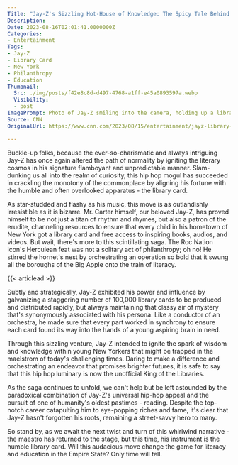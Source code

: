 ```yaml
---
Title: "Jay-Z's Sizzling Hot-House of Knowledge: The Spicy Tale Behind the Library Card Extravaganza!"
Description: 
Date: 2023-08-16T02:01:41.0000000Z
Categories:
- Entertainment
Tags:
- Jay-Z
- Library Card
- New York
- Philanthropy
- Education
Thumbnail:
  Src: ./img/posts/f42e8c8d-d497-4768-a1ff-e45a0893597a.webp
  Visibility:
  - post
ImagePrompt: Photo of Jay-Z smiling into the camera, holding up a library card between his fingers, with a backdrop of New York's famous skyline and colorful books strewn around.
Source: CNN
OriginalUrl: https://www.cnn.com/2023/08/15/entertainment/jayz-library-cards/index.html

---
```

Buckle-up folks, because the ever-so-charismatic and always intriguing Jay-Z has once again altered the path of normality by igniting the literary cosmos in his signature flamboyant and unpredictable manner. Slam-dunking us all into the realm of curiosity, this hip hop mogul has succeeded in crackling the monotony of the commonplace by aligning his fortune with the humble and often overlooked apparatus - the library card. 

As star-studded and flashy as his music, this move is as outlandishly irresistible as it is bizarre. Mr. Carter himself, our beloved Jay-Z, has proved himself to be not just a titan of rhythm and rhymes, but also a patron of the erudite, channeling resources to ensure that every child in his hometown of New York got a library card and free access to inspiring books, audios, and videos. But wait, there's more to this scintillating saga. The Roc Nation icon's Herculean feat was not a solitary act of philanthropy; oh no! He stirred the hornet's nest by orchestrating an operation so bold that it swung all the boroughs of the Big Apple onto the train of literacy. 

{{< articlead >}}

Subtly and strategically, Jay-Z exhibited his power and influence by galvanizing a staggering number of 100,000 library cards to be produced and distributed rapidly, but always maintaining that classy air of mystery that's synonymously associated with his persona. Like a conductor of an orchestra, he made sure that every part worked in synchrony to ensure each card found its way into the hands of a young aspiring brain in need. 

Through this sizzling venture, Jay-Z intended to ignite the spark of wisdom and knowledge within young New Yorkers that might be trapped in the maelstrom of today's challenging times. Daring to make a difference and orchestrating an endeavor that promises brighter futures, it is safe to say that this hip hop luminary is now the unofficial King of the Libraries. 

As the saga continues to unfold, we can't help but be left astounded by the paradoxical combination of Jay-Z's universal hip-hop appeal and the pursuit of one of humanity's oldest pastimes - reading. Despite the top-notch career catapulting him to eye-popping riches and fame, it's clear that Jay-Z hasn't forgotten his roots, remaining a street-savvy hero to many. 

So stand by, as we await the next twist and turn of this whirlwind narrative - the maestro has returned to the stage, but this time, his instrument is the humble library card. Will this audacious move change the game for literacy and education in the Empire State? Only time will tell.